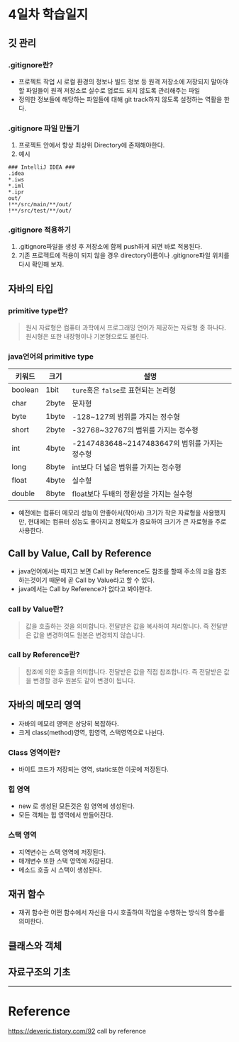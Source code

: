 # 4일차 학습일지

## 깃 관리

### .gitignore란?
   - 프로젝트 작업 시 로컬 환경의 정보나 빌드 정보 등 원격 저장소에 저장되지 말아야할 파일들이 원격 저장소로 실수로 업로드 되지 않도록 관리해주는 파일
   - 정의한 정보들에 해당하는 파일들에 대해 git track하지 않도록 설정하는 역활을 한다.

### .gitignore 파일 만들기
   1. 프로젝트 안에서 항상 최상위 Directory에 존재해야한다.
   2. 예시
   ```
   ### IntelliJ IDEA ###
  .idea
  *.iws
  *.iml
  *.ipr
  out/
  !**/src/main/**/out/
  !**/src/test/**/out/
  ```
### .gitignore 적용하기
  1. .gitignore파일을 생성 후 저장소에 함께 push하게 되면 바로 적용된다.
  2. 기존 프로젝트에 적용이 되지 않을 경우 directory이름이나 .gitignore파일 위치를 다시 확인해 보자.

## 자바의 타입

### primitive type란?
   > 원시 자료형은 컴퓨터 과학에서 프로그래밍 언어가 제공하는 자료형 중 하나다. 원시형은 또한 내장형이나 기본형으로도 불린다.

### java언어의 primitive type

   |키워드|크기|설명|
   |-----|----|----|
   |boolean|1bit|`ture`혹은 `false`로 표현되는 논리형|
   |char|2byte|문자형|
   |byte|1byte|-128~127의 범위를 가지는 정수형|
   |short|2byte|-32768~32767의 범위를 가지는 정수형|
   |int|4byte|-2147483648~2147483647의 범위를 가지는 정수형|
   |long|8byte|int보다 더 넓은 범위를 가지는 정수형|
   |float|4byte|실수형|
   |double|8byte|float보다 두배의 정홛성을 가지는 실수형|
   
   - 예전에는 컴퓨터 메모리 성능이 안좋아서(작아서) 크기가 작은 자료형을 사용했지만, 현대에는 컴퓨터 성능도 좋아지고 정확도가 중요하여 크기가 큰 자료형을 주로 사용한다.

## Call by Value, Call by Reference

   - java언어에서는 따지고 보면 Call by Reference도 참조를 할때 주소의 `값`을 참조하는것이기 때문에 곧 Call by Value라고 할 수 있다.
   - java에서는 Call by Reference가 없다고 봐야한다.

### call by Value란?
   > 값을 호출하는 것을 의미합니다. 전달받은 값을 복사하여 처리합니다. 즉 전달받은 값을 변경하여도 원본은 변경되지 않습니다.

### call by Reference란?
   > 참조에 의한 호출을 의미합니다. 전달받은 값을 직접 참조합니다. 즉 전달받은 값을 변경할 경우 원본도 같이 변경이 됩니다.
   
## 자바의 메모리 영역
   - 자바의 메모리 영역은 상당히 복잡하다.
   - 크게 class(method)영역, 힙영역, 스택영역으로 나뉜다.

### Class 영역이란?
   - 바이트 코드가 저장되는 영역, static또한 이곳에 저장된다.

### 힙 영역
   - new 로 생성된 모든것은 힙 영역에 생성된다.
   - 모든 객체는 힙 영역에서 만들어진다.

### 스택 영역
   - 지역변수는 스택 영역에 저장된다.
   - 매개변수 또한 스택 영역에 저장된다.
   - 메소드 호출 시 스택이 생성된다.

## 재귀 함수
   - 재귀 함수란 어떤 함수에서 자신을 다시 호출하여 작업을 수행하는 방식의 함수를 의미한다.

## 클래스와 객체


## 자료구조의 기초

----------

# Reference
https://deveric.tistory.com/92 call by reference
